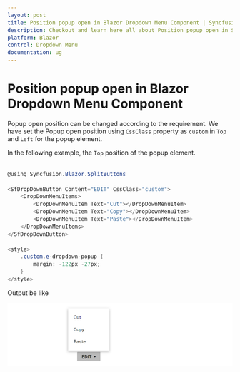 ```yaml
---
layout: post
title: Position popup open in Blazor Dropdown Menu Component | Syncfusion
description: Checkout and learn here all about Position popup open in Syncfusion Blazor Dropdown Menu component and more.
platform: Blazor
control: Dropdown Menu
documentation: ug
---
```


# Position popup open in Blazor Dropdown Menu Component

Popup open position can be changed according to the requirement.  We have set the Popup open position using `CssClass` property as `custom` in `Top` and `Left` for the popup element.

In the following example, the `Top` position of the popup element.

```csharp

@using Syncfusion.Blazor.SplitButtons

<SfDropDownButton Content="EDIT" CssClass="custom">
    <DropDownMenuItems>
        <DropDownMenuItem Text="Cut"></DropDownMenuItem>
        <DropDownMenuItem Text="Copy"></DropDownMenuItem>
        <DropDownMenuItem Text="Paste"></DropDownMenuItem>
    </DropDownMenuItems>
</SfDropDownButton>

<style>
    .custom.e-dropdown-popup {
        margin: -122px -27px;
    }
</style>

```

Output be like

![Button Sample](./../images/ddb-position.png)